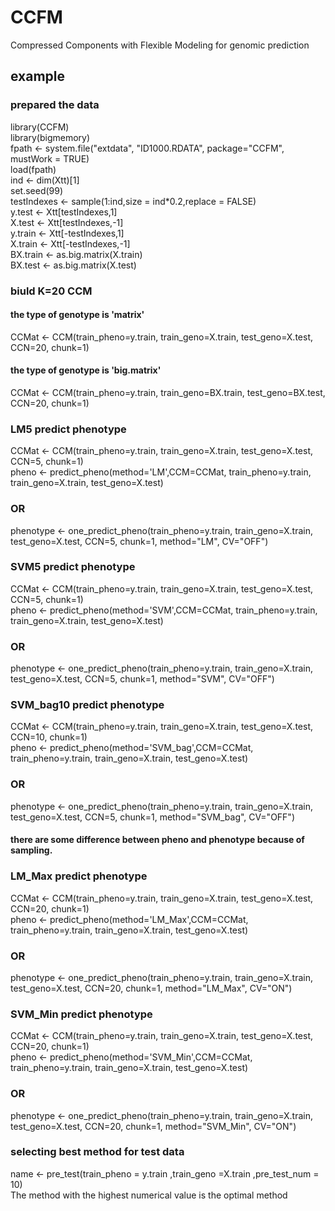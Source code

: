 
# CCFM
Compressed Components with Flexible Modeling for genomic prediction
## example  
### prepared the data
library(CCFM)  
library(bigmemory)  
fpath <- system.file("extdata", "ID1000.RDATA", package="CCFM", mustWork = TRUE)  
load(fpath)  
ind <- dim(Xtt)[1]  
set.seed(99)  
testIndexes <- sample(1:ind,size = ind*0.2,replace = FALSE)  
y.test <- Xtt[testIndexes,1]  
X.test <- Xtt[testIndexes,-1]  
y.train <- Xtt[-testIndexes,1]  
X.train <- Xtt[-testIndexes,-1]  
BX.train <- as.big.matrix(X.train)  
BX.test <- as.big.matrix(X.test)

### biuld K=20 CCM  
#### the type of genotype is 'matrix'
CCMat <- CCM(train_pheno=y.train, train_geno=X.train, test_geno=X.test, CCN=20, chunk=1)  
#### the type of genotype is 'big.matrix'
CCMat <- CCM(train_pheno=y.train, train_geno=BX.train, test_geno=BX.test, CCN=20, chunk=1) 

### LM5 predict phenotype  
CCMat <- CCM(train_pheno=y.train, train_geno=X.train, test_geno=X.test, CCN=5, chunk=1)  
pheno <- predict_pheno(method='LM',CCM=CCMat, train_pheno=y.train, train_geno=X.train, test_geno=X.test)  
### OR  
phenotype <- one_predict_pheno(train_pheno=y.train, train_geno=X.train, test_geno=X.test, CCN=5, chunk=1, method="LM", CV="OFF")  

### SVM5 predict phenotype  
CCMat <- CCM(train_pheno=y.train, train_geno=X.train, test_geno=X.test, CCN=5, chunk=1)  
pheno <- predict_pheno(method='SVM',CCM=CCMat, train_pheno=y.train, train_geno=X.train, test_geno=X.test)  
### OR   
phenotype <- one_predict_pheno(train_pheno=y.train, train_geno=X.train, test_geno=X.test, CCN=5, chunk=1, method="SVM", CV="OFF")  

### SVM_bag10 predict phenotype  
CCMat <- CCM(train_pheno=y.train, train_geno=X.train, test_geno=X.test, CCN=10, chunk=1)  
pheno <- predict_pheno(method='SVM_bag',CCM=CCMat, train_pheno=y.train, train_geno=X.train, test_geno=X.test)  
### OR   
phenotype <- one_predict_pheno(train_pheno=y.train, train_geno=X.train, test_geno=X.test, CCN=5, chunk=1, method="SVM_bag", CV="OFF")  
#### there are some difference between pheno and phenotype because of sampling.  

### LM_Max predict phenotype  
CCMat <- CCM(train_pheno=y.train, train_geno=X.train, test_geno=X.test, CCN=20, chunk=1)  
pheno <- predict_pheno(method='LM_Max',CCM=CCMat, train_pheno=y.train, train_geno=X.train, test_geno=X.test)  
### OR   
phenotype <- one_predict_pheno(train_pheno=y.train, train_geno=X.train, test_geno=X.test, CCN=20, chunk=1, method="LM_Max", CV="ON")  

### SVM_Min predict phenotype  
CCMat <- CCM(train_pheno=y.train, train_geno=X.train, test_geno=X.test, CCN=20, chunk=1)  
pheno <- predict_pheno(method='SVM_Min',CCM=CCMat, train_pheno=y.train, train_geno=X.train, test_geno=X.test)  
### OR   
phenotype <- one_predict_pheno(train_pheno=y.train, train_geno=X.train, test_geno=X.test, CCN=20, chunk=1, method="SVM_Min", CV="ON")  

### selecting best method for test data  
name <- pre_test(train_pheno = y.train ,train_geno =X.train ,pre_test_num = 10)  
The method with the highest numerical value is the optimal method





